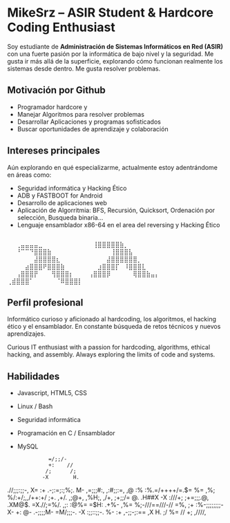 
# MikeSrz – ASIR Student & Hardcore Coding Enthusiast

Soy estudiante de **Administración de Sistemas Informáticos en Red (ASIR)** con una fuerte pasión por la informática de bajo nivel y la seguridad. Me gusta ir más allá de la superficie, explorando cómo funcionan realmente los sistemas desde dentro. Me gusta resolver problemas.

## Motivación por Github

-  Programador hardcore y 
-  Manejar Algoritmos para resolver problemas
-  Desarrollar Aplicaciones y programas sofisticados
-  Buscar oportunidades de aprendizaje y colaboración 

## Intereses principales

Aún explorando en qué especializarme,  actualmente estoy adentrándome en áreas como:

- Seguridad informática y Hacking Ético
- ADB y FASTBOOT for Android
- Desarrollo de aplicaciones web
- Aplicación de Algorritmia: BFS, Recursión, Quicksort, Ordenación por selección, Busqueda binaria...
- Lenguaje ensamblador x86-64 en el area del reversing y Hacking Ético
  ```txt
⠀⠀⢀⣤⣤⣤⣤⣀⠀⠀⠀⠀⠀⠀⠀⠀⠀
⠀⠀⢸⣿⣿⣿⣿⣿⣷⡀⠀⠀⠀⠀⠀⠀⠀
⠀⠀⠘⠉⠉⠙⣿⣿⣿⣷⠀⠀⠀⠀⠀⠀⠀
⠀⠀⠀⠀⠀⠀⢸⣿⣿⣿⣧⠀⠀⠀⠀⠀⠀
⠀⠀⠀⠀⠀⠀⣼⣿⣿⣿⣿⣆⠀⠀⠀⠀⠀
⠀⠀⠀⠀⠀⣼⣿⣿⣿⣿⣿⣿⡀⠀⠀⠀⠀
⠀⠀⠀⠀⣴⣿⣿⣿⠟⣿⣿⣿⣷⠀⠀⠀⠀
⠀⠀⠀⣰⣿⣿⣿⡏⠀⠸⣿⣿⣿⣇⠀⠀⠀
⠀⠀⢠⣿⣿⣿⡟⠀⠀⠀⢻⣿⣿⣿⡆⠀⠀
⠀⢠⣿⣿⣿⡿⠀⠀⠀⠀⠀⢿⣿⣿⣷⣤⡄
⢀⣾⣿⣿⣿⠁⠀⠀⠀⠀⠀⠈⠿⣿⣿⣿⡇

## Perfil profesional

Informático curioso y aficionado al hardcoding, los algoritmos, el hacking ético y el ensamblador. En constante búsqueda de retos técnicos y nuevos aprendizajes.

Curious IT enthusiast with a passion for hardcoding, algorithms, ethical hacking, and assembly. Always exploring the limits of code and systems.

## Habilidades
- Javascript, HTML5, CSS
- Linux / Bash
- Seguridad informática
- Programación en C / Ensamblador
- MySQL

                =/;;/-
                +:    //
               /;      /;
              -X        H.
.//;;;:;;-,   X=        :+   .-;:=;:;%;.
M-       ,=;;;#:,      ,:#;;:=,       ,@
:%           :%.=/++++/=.$=           %=
 ,%;         %/:+/;,,/++:+/         ;+.
   ,+/.    ,;@+,        ,%H;,    ,/+,
      ;+;;/= @.  .H##X   -X :///+;
      ;+=;;;.@,  .XM@$.  =X.//;=%/.
   ,;:      :@%=        =$H:     .+%-
 ,%=         %;-///==///-//         =%,
;+           :%-;;;;;;;;-X-           +:
@-      .-;;;;M-        =M/;;;-.      -X
 :;;::;;-.    %-        :+    ,-;;-;:==
              ,X        H.
               ;/      %=
                //    +;
                 ,////,
```
                           
